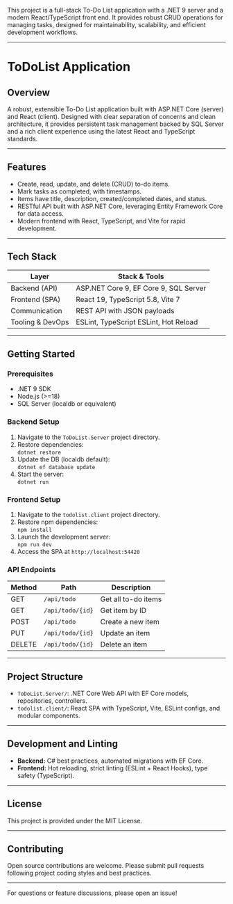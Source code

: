 This project is a full-stack To-Do List application with a .NET 9 server and a modern React/TypeScript front end. It provides robust CRUD operations for managing tasks, designed for maintainability, scalability, and efficient development workflows.

***

# ToDoList Application

## Overview

A robust, extensible To-Do List application built with ASP.NET Core (server) and React (client). Designed with clear separation of concerns and clean architecture, it provides persistent task management backed by SQL Server and a rich client experience using the latest React and TypeScript standards.

***

## Features

- Create, read, update, and delete (CRUD) to-do items.
- Mark tasks as completed, with timestamps.
- Items have title, description, created/completed dates, and status.
- RESTful API built with ASP.NET Core, leveraging Entity Framework Core for data access.
- Modern frontend with React, TypeScript, and Vite for rapid development.

***

## Tech Stack

| Layer            | Stack & Tools                |
|------------------|-----------------------------|
| Backend (API)    | ASP.NET Core 9, EF Core 9, SQL Server |
| Frontend (SPA)   | React 19, TypeScript 5.8, Vite 7 |
| Communication    | REST API with JSON payloads |
| Tooling & DevOps | ESLint, TypeScript ESLint, Hot Reload |

***

## Getting Started

### Prerequisites

- .NET 9 SDK
- Node.js (>=18)
- SQL Server (localdb or equivalent)

### Backend Setup

1. Navigate to the `ToDoList.Server` project directory.
2. Restore dependencies:  
   `dotnet restore`
3. Update the DB (localdb default):  
   `dotnet ef database update`
4. Start the server:  
   `dotnet run`

### Frontend Setup

1. Navigate to the `todolist.client` project directory.
2. Restore npm dependencies:  
   `npm install`
3. Launch the development server:  
   `npm run dev`
4. Access the SPA at `http://localhost:54420`

### API Endpoints

| Method | Path                  | Description                     |
|--------|-----------------------|---------------------------------|
| GET    | `/api/todo`           | Get all to-do items             |
| GET    | `/api/todo/{id}`      | Get item by ID                  |
| POST   | `/api/todo`           | Create a new item               |
| PUT    | `/api/todo/{id}`      | Update an item                  |
| DELETE | `/api/todo/{id}`      | Delete an item                  |


***

## Project Structure

- `ToDoList.Server/`: .NET Core Web API with EF Core models, repositories, controllers.
- `todolist.client/`: React SPA with TypeScript, Vite, ESLint configs, and modular components.

***

## Development and Linting

- **Backend:** C# best practices, automated migrations with EF Core.
- **Frontend:** Hot reloading, strict linting (ESLint + React Hooks), type safety (TypeScript).

***

## License

This project is provided under the MIT License.

***

## Contributing

Open source contributions are welcome. Please submit pull requests following project coding styles and best practices.

***

For questions or feature discussions, please open an issue!

